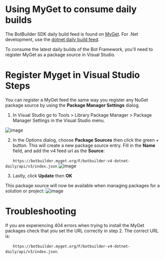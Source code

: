 # Using MyGet to consume daily builds
The BotBuilder SDK daily build feed is found on [MyGet](https://botbuilder.myget.org). For .Net development, use the [dotnet daily build feed](https://botbuilder.myget.org/gallery/botbuilder-v4-dotnet-daily). 

To consume the latest daily builds of the Bot Framework, you'll need to register MyGet as a package source in Visual Studio. 

# Register Myget in Visual Studio Steps
You can register a MyGet feed the same way you register any NuGet package source by using the **Package Manager Settings** dialog.

1. In Visual Studio go to Tools > Library Package Manager > Package Manager Settings in the Visual Studio menu.

![image](https://user-images.githubusercontent.com/11055362/45443270-066e7380-b679-11e8-9279-725fa9690d35.png)

2. In the Options dialog, choose **Package Sources** then click the green + button.  This will create a new package source entry.  Fill in the **Name** field, and add the v4 feed url as the **Source**: 

&nbsp;&nbsp;&nbsp;&nbsp;&nbsp;&nbsp;`https://botbuilder.myget.org/F/botbuilder-v4-dotnet-daily/api/v3/index.json`
![image](https://user-images.githubusercontent.com/11055362/45443422-78df5380-b679-11e8-947b-4e9530379ca8.png)

3. Lastly, click **Update** then **OK**

This package source will now be available when managing packages for a solution or project:
![image](https://user-images.githubusercontent.com/11055362/45443611-0ae75c00-b67a-11e8-8767-29a1a6ac3485.png)

# Troubleshooting
If you are experiencing 404 errors when trying to install the MyGet packages check that you set the URL correctly in step 2. The correct URL is:

&nbsp;&nbsp;&nbsp;&nbsp;&nbsp;&nbsp;`https://botbuilder.myget.org/F/botbuilder-v4-dotnet-daily/api/v3/index.json`.



